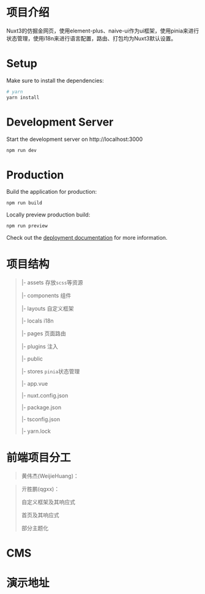 # 项目介绍
Nuxt3的仿掘金网页，使用element-plus、naive-ui作为ui框架，使用pinia来进行状态管理，使用i18n来进行语言配置，路由、打包均为Nuxt3默认设置。

# Setup
Make sure to install the dependencies:

```bash
# yarn
yarn install
```

# Development Server

Start the development server on http://localhost:3000

```bash
npm run dev
```

# Production

Build the application for production:

```bash
npm run build
```

Locally preview production build:

```bash
npm run preview
```

Check out the [deployment documentation](https://nuxt.com/docs/getting-started/deployment) for more information.


# 项目结构   
>|- assets  存放`scss`等资源
>
>|- components  组件
>
>|- layouts  自定义框架
>
>|- locals  i18n
>
>|- pages  页面路由
>
>|- plugins  注入
>
>|- public 
>
>|- stores  `pinia`状态管理
>
>|- app.vue
>
>|- nuxt.config.json
>
>|- package.json
>
>|- tsconfig.json
>
>|- yarn.lock

# 前端项目分工
> 黄伟杰(WeijieHuang)：  
> 

> 亓胜鹏(qgxx)：
> 
> 自定义框架及其响应式
>   
> 首页及其响应式
>
> 部分主题化

# CMS

# 演示地址
